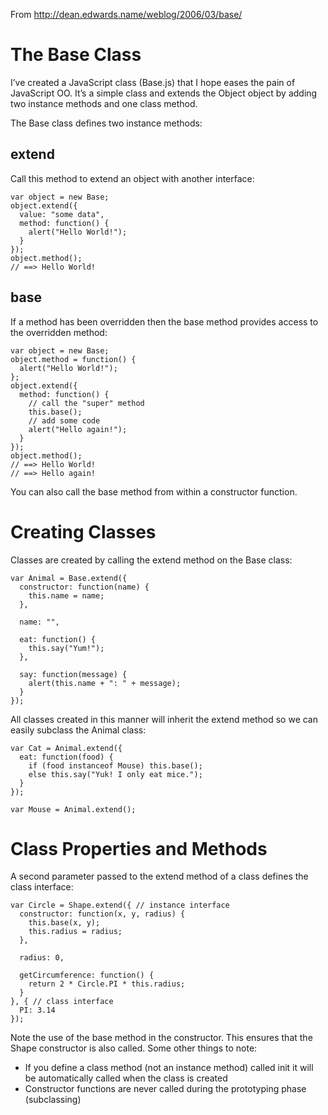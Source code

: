 From http://dean.edwards.name/weblog/2006/03/base/

The Base Class
==============

I’ve created a JavaScript class (Base.js) that I hope eases the pain of JavaScript OO. It’s a simple class and extends the Object object by adding two instance methods and one class method.

The Base class defines two instance methods:

extend
------
Call this method to extend an object with another interface:

    var object = new Base;
    object.extend({
      value: "some data",
      method: function() {
        alert("Hello World!");
      }
    });
    object.method();
    // ==> Hello World!
    
base
----
If a method has been overridden then the base method provides access to the overridden method:

    var object = new Base;
    object.method = function() {
      alert("Hello World!");
    };
    object.extend({
      method: function() {
        // call the "super" method
        this.base();
        // add some code
        alert("Hello again!");
      }
    });
    object.method();
    // ==> Hello World!
    // ==> Hello again!
    
You can also call the base method from within a constructor function.

Creating Classes
================
Classes are created by calling the extend method on the Base class:

    var Animal = Base.extend({
      constructor: function(name) {
        this.name = name;
      },
  
      name: "",
  
      eat: function() {
        this.say("Yum!");
      },
  
      say: function(message) {
        alert(this.name + ": " + message);
      }
    });
    
All classes created in this manner will inherit the extend method so we can easily subclass the Animal class:

    var Cat = Animal.extend({
      eat: function(food) {
        if (food instanceof Mouse) this.base();
        else this.say("Yuk! I only eat mice.");
      }
    });
  
    var Mouse = Animal.extend();
    
Class Properties and Methods
============================
A second parameter passed to the extend method of a class defines the class interface:

    var Circle = Shape.extend({ // instance interface
      constructor: function(x, y, radius) {
        this.base(x, y);
        this.radius = radius;
      },
  
      radius: 0,
  
      getCircumference: function() {
        return 2 * Circle.PI * this.radius;
      }
    }, { // class interface
      PI: 3.14
    });
    
Note the use of the base method in the constructor. This ensures that the Shape constructor is also called. Some other things to note:

  * If you define a class method (not an instance method) called init it will be automatically called when the class is created
  * Constructor functions are never called during the prototyping phase (subclassing)
